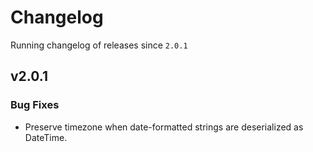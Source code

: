 # Changelog
Running changelog of releases since `2.0.1`

## v2.0.1


### Bug Fixes

- Preserve timezone when date-formatted strings are deserialized as DateTime.

